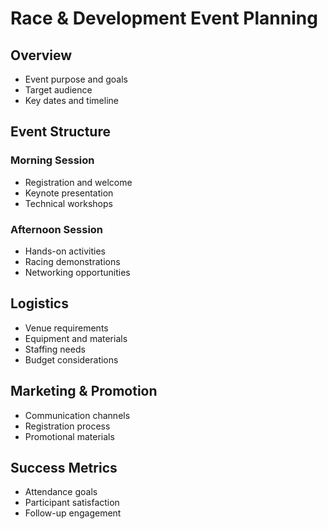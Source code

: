 # Race & Development Event Planning

## Overview
- Event purpose and goals
- Target audience
- Key dates and timeline

## Event Structure
### Morning Session
- Registration and welcome
- Keynote presentation
- Technical workshops

### Afternoon Session
- Hands-on activities
- Racing demonstrations
- Networking opportunities

## Logistics
- Venue requirements
- Equipment and materials
- Staffing needs
- Budget considerations

## Marketing & Promotion
- Communication channels
- Registration process
- Promotional materials

## Success Metrics
- Attendance goals
- Participant satisfaction
- Follow-up engagement
